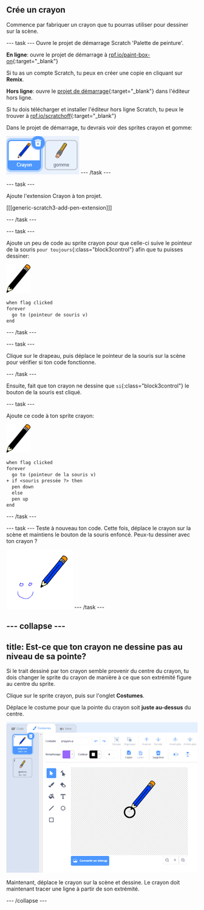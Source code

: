 ## Crée un crayon

Commence par fabriquer un crayon que tu pourras utiliser pour dessiner sur la scène.

--- task ---
Ouvre le projet de démarrage Scratch 'Palette de peinture'.

**En ligne**: ouvre le projet de démarrage à [rpf.io/paint-box-on](https://rpf.io/paint-box-on){:target="_blank"}

Si tu as un compte Scratch, tu peux en créer une copie en cliquant sur **Remix**.

**Hors ligne**: ouvre le [projet de démarrage](https://rpf.io/p/fr-FR/paint-box-go){:target="_blank"} dans l'éditeur hors ligne.

Si tu dois télécharger et installer l'éditeur hors ligne Scratch, tu peux le trouver à [rpf.io/scratchoff](https://rpf.io/scratchoff){:target="_blank"}

Dans le projet de démarrage, tu devrais voir des sprites crayon et gomme:

![capture d'écran](images/paint-starter.png)
--- /task ---

--- task ---

Ajoute l'extension Crayon à ton projet.

[[[generic-scratch3-add-pen-extension]]]

--- /task ---

--- task ---

Ajoute un peu de code au sprite crayon pour que celle-ci suive le pointeur de la souris `pour toujours`{:class="block3control"} afin que tu puisses dessiner:

![crayon](images/pencil.png)

```blocks3
when flag clicked
forever
  go to (pointeur de souris v)
end
```

--- /task ---

--- task ---

Clique sur le drapeau, puis déplace le pointeur de la souris sur la scène pour vérifier si ton code fonctionne.

--- /task ---

Ensuite, fait que ton crayon ne dessine que `si`{:class="block3control"} le bouton de la souris est cliqué.

--- task ---

Ajoute ce code à ton sprite crayon:

![crayon](images/pencil.png)

```blocks3
when flag clicked
forever
  go to (pointeur de la souris v)
+ if <souris pressée ?> then 
  pen down
  else
  pen up
end
```

--- /task ---

--- task --- Teste à nouveau ton code. Cette fois, déplace le crayon sur la scène et maintiens le bouton de la souris enfoncé. Peux-tu dessiner avec ton crayon ?

![capture d'écran](images/paint-draw.png) --- /task ---

--- collapse ---
---
title: Est-ce que ton crayon ne dessine pas au niveau de sa pointe?
---

Si le trait dessiné par ton crayon semble provenir du centre du crayon, tu dois changer le sprite du crayon de manière à ce que son extrémité figure au centre du sprite.

Clique sur le sprite crayon, puis sur l'onglet **Costumes**.

Déplace le costume pour que la pointe du crayon soit **juste au-dessus** du centre.

![Centre de costume](images/costume-center-annotated.png)

Maintenant, déplace le crayon sur la scène et dessine. Le crayon doit maintenant tracer une ligne à partir de son extrémité.

--- /collapse ---

